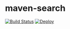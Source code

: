 # maven-search

[![Build Status](https://semaphoreci.com/api/v1/wonwoo/maven-search/branches/master/badge.svg)](https://semaphoreci.com/wonwoo/maven-search)
[![Deploy](https://www.herokucdn.com/deploy/button.svg)](https://maven-search.herokuapp.com)

